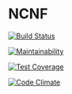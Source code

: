 # NCNF

[![Build Status](https://api.cirrus-ci.com/github/Arthelh/NCNF.svg)](https://cirrus-ci.com/github/Arthelh/NCNF)

[![Maintainability](https://codeclimate.com/github/Arthelh/NCNF/badges/gpa.svg)](https://codeclimate.com/github/Arthelh/NCNF)

[![Test Coverage](https://codeclimate.com/github/Arthelh/NCNF/badges/cov.svg)](https://codeclimate.com/github/Arthelh/NCNF)

[![Code Climate]()](https://codeclimate.com/github/dwyl/esta)
